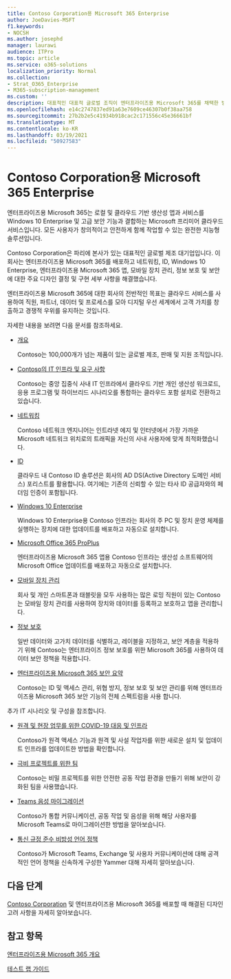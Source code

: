 ```yaml
---
title: Contoso Corporation용 Microsoft 365 Enterprise
author: JoeDavies-MSFT
f1.keywords:
- NOCSH
ms.author: josephd
manager: laurawi
audience: ITPro
ms.topic: article
ms.service: o365-solutions
localization_priority: Normal
ms.collection:
- Strat_O365_Enterprise
- M365-subscription-management
ms.custom: ''
description: 대표적인 대표적 글로벌 조직이 엔터프라이즈용 Microsoft 365를 채택한 방법
ms.openlocfilehash: e14c2747837ed91a63e7609ce46307b0f38aa758
ms.sourcegitcommit: 27b2b2e5c41934b918cac2c171556c45e36661bf
ms.translationtype: MT
ms.contentlocale: ko-KR
ms.lasthandoff: 03/19/2021
ms.locfileid: "50927583"
---
```

# <a name="microsoft-365-for-enterprise-for-the-contoso-corporation"></a>Contoso Corporation용 Microsoft 365 Enterprise

엔터프라이즈용 Microsoft 365는 로컬 및 클라우드 기반 생산성 앱과 서비스를 Windows 10 Enterprise 및 고급 보안 기능과 결합하는 Microsoft 프리미어 클라우드 서비스입니다. 모든 사용자가 창의적이고 안전하게 함께 작업할 수 있는 완전한 지능형 솔루션입니다.

Contoso Corporation은 파리에 본사가 있는 대표적인 글로벌 제조 대기업입니다. 이 회사는 엔터프라이즈용 Microsoft 365를 배포하고 네트워킹, ID, Windows 10 Enterprise, 엔터프라이즈용 Microsoft 365 앱, 모바일 장치 관리, 정보 보호 및 보안에 대한 주요 디자인 결정 및 구현 세부 사항을 해결했습니다.

엔터프라이즈용 Microsoft 365에 대한 회사의 전반적인 목표는 클라우드 서비스를 사용하여 직원, 파트너, 데이터 및 프로세스를 모아 디지털 우선 세계에서 고객 가치를 창출하고 경쟁적 우위를 유지하는 것입니다.

자세한 내용을 보려면 다음 문서를 참조하세요.

- [개요](contoso-overview.md)

  Contoso는 100,000개가 넘는 제품이 있는 글로벌 제조, 판매 및 지원 조직입니다.

- [Contoso의 IT 인프라 및 요구 사항](contoso-infra-needs.md)

  Contoso는 중앙 집중식 사내 IT 인프라에서 클라우드 기반 개인 생산성 워크로드, 응용 프로그램 및 하이브리드 시나리오를 통합하는 클라우드 포함 설치로 전환하고 있습니다.

- [네트워킹](contoso-networking.md)

  Contoso 네트워크 엔지니어는 인트라넷 에지 및 인터넷에서 가장 가까운 Microsoft 네트워크 위치로의 트래픽을 자신의 사내 사용자에 맞게 최적화했습니다.

- [ID](contoso-identity.md)

  클라우드 내 Contoso ID 솔루션은 회사의 AD DS(Active Directory 도메인 서비스) 포리스트를 활용합니다. 여기에는 기존의 신뢰할 수 있는 타사 ID 공급자와의 페더임 인증이 포함됩니다.

- [Windows 10 Enterprise](contoso-win10.md)

  Windows 10 Enterprise용 Contoso 인프라는 회사의 주 PC 및 장치 운영 체제를 실행하는 장치에 대한 업데이트를 배포하고 자동으로 설치합니다.

- [Microsoft Office 365 ProPlus](contoso-o365pp.md)

  엔터프라이즈용 Microsoft 365 앱용 Contoso 인프라는 생산성 소프트웨어의 Microsoft Office 업데이트를 배포하고 자동으로 설치합니다.

- [모바일 장치 관리](contoso-mdm.md)

  회사 및 개인 스마트폰과 태블릿을 모두 사용하는 많은 로밍 직원이 있는 Contoso는 모바일 장치 관리를 사용하여 장치와 데이터를 등록하고 보호하고 앱을 관리합니다.

- [정보 보호](contoso-info-protect.md)

  일반 데이터와 고가치 데이터를 식별하고, 레이블을 지정하고, 보안 계층을 적용하기 위해 Contoso는 엔터프라이즈 정보 보호를 위한 Microsoft 365를 사용하여 데이터 보안 정책을 적용합니다.

- [엔터프라이즈용 Microsoft 365 보안 요약](contoso-security-summary.md)

  Contoso는 ID 및 액세스 관리, 위협 방지, 정보 보호 및 보안 관리를 위해 엔터프라이즈용 Microsoft 365 보안 기능의 전체 스펙트럼을 사용 합니다.

추가 IT 시나리오 및 구성을 참조합니다.

- [원격 및 현장 업무를 위한 COVID-19 대응 및 인프라](../solutions/contoso-remote-onsite-work.md)

  Contoso가 원격 액세스 기능과 원격 및 사설 작업자를 위한 새로운 설치 및 업데이트 인프라를 업데이트한 방법을 확인합니다.

- [극비 프로젝트를 위한 팀](../solutions/contoso-team-for-top-secret-project.md)

  Contoso는 비밀 프로젝트를 위한 안전한 공동 작업 환경을 만들기 위해 보안이 강화된 팀을 사용했습니다.

- [Teams 음성 마이그레이션](/MicrosoftTeams/voice-case-study-overview)

  Contoso가 통합 커뮤니케이션, 공동 작업 및 음성을 위해 해당 사용자를 Microsoft Teams로 마이그레이션한 방법을 알아보습니다.

- [통신 규정 준수 비방성 언어 정책](../compliance/communication-compliance-case-study.md)

  Contoso가 Microsoft Teams, Exchange 및 사용자 커뮤니케이션에 대해 공격적인 언어 정책을 신속하게 구성한 Yammer 대해 자세히 알아보습니다.

## <a name="next-step"></a>다음 단계

[Contoso Corporation](contoso-overview.md) 및 엔터프라이즈용 Microsoft 365를 배포할 때 해결된 디자인 고려 사항을 자세히 알아보습니다.


## <a name="see-also"></a>참고 항목

[엔터프라이즈용 Microsoft 365 개요](microsoft-365-overview.md)

[테스트 랩 가이드](m365-enterprise-test-lab-guides.md)